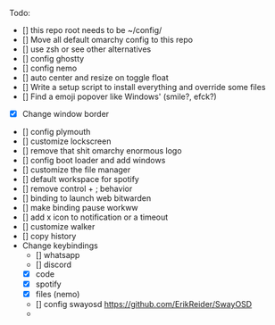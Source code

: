 Todo:
- [] this repo root needs to be ~/config/
- [] Move all default omarchy config to this repo
- [] use zsh or see other alternatives
- [] config ghostty
- [] config nemo
- [] auto center and resize on toggle float
- [] Write a setup script to install everything and override some files
- [] Find a emoji popover like Windows' (smile?, efck?)
- [X] Change window border
- [] config plymouth
- [] customize lockscreen
- [] remove that shit omarchy enormous logo
- [] config boot loader and add windows
- [] customize the file manager
- [] default workspace for spotify
- [] remove control + ; behavior
- [] binding to launch web bitwarden
- [] make binding pause workww
- [] add x icon to notification or a timeout
- [] customize walker
- [] copy history
- Change keybindings
    - [] whatsapp
    - [] discord
    - [X] code
    - [X] spotify
    - [X] files (nemo)
  - [] config swayosd https://github.com/ErikReider/SwayOSD
  - 